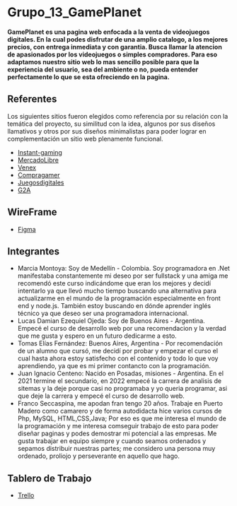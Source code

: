 # Grupo_13_GamePlanet
**GamePlanet es una pagina web enfocada a la venta de videojuegos digitales. En la cual podes disfrutar de una amplio catalogo, a los mejores precios, con entrega inmediata y con garantia. Busca llamar la atencion de apasionados por los videojuegos o simples compradores. Para eso adaptamos nuestro sitio web lo mas sencillo posible para que la experiencia del usuario, sea del ambiente o no, pueda entender perfectamente lo que se esta ofreciendo en la pagina.**

## Referentes
Los siguientes sitios fueron elegidos como referencia por su relación con la temática del proyecto, su similitud con la idea, algunos por sus diseños llamativos y otros por sus diseños minimalistas para poder lograr en complementación un sitio web plenamente funcional. 
- [Instant-gaming](https://www.instant-gaming.com/es/)
- [MercadoLibre](https://www.mercadolibre.com.ar/)
- [Venex](https://www.venex.com.ar/?gclid=Cj0KCQjwn4qWBhCvARIsAFNAMijaaXY5ZqvGeS8svdtiWrge0-Udyov8sxZhwGVvjmd5IhFBCLCowx4aAoM8EALw_wcB)
- [Compragamer](https://compragamer.com/?gclid=Cj0KCQjwn4qWBhCvARIsAFNAMii7YBGV3H9dxJx5pLi3Io2anRQpUgDnqLiUtRUtHDK_kZnwP4xo6QAaAm9WEALw_wcB)
- [Juegosdigitales](https://juegosdigitales.org/)
- [G2A](https://www.g2a.com/es/)

## WireFrame
- [Figma](https://www.figma.com/file/FMHkvOXJWJp3ZeylCmCV42/Untitled?node-id=0%3A1)
## Integrantes
- Marcia Montoya: Soy de Medellín - Colombia. Soy programadora en .Net manifestaba constantemente mi deseo por ser fullstack y una amiga me recomendó este curso indicándome que eran los mejores y decidí intentarlo ya que llevó mucho tiempo buscando una alternativa para actualizarme en el mundo de la programación especialmente en front end y node.js. También estoy buscando en dónde aprender inglés técnico ya que deseo ser una programadora internacional.
- Lucas Damian Ezequiel Ojeda: Soy de Buenos Aires - Argentina. Empecé el curso de desarrollo web por una recomendacion y la verdad que me gusta y espero en un futuro dedicarme a esto.
- Tomas Elías Fernández: Buenos Aires, Argentina - Por recomendación de un alumno que cursó, me decidí por probar y empezar el curso el cual hasta ahora estoy satisfecho con el contenido y todo lo que voy aprendiendo, ya que es mi primer contancto con la programación.
- Juan Ignacio Centeno: Nacido en Posadas, misiones - Argentina. En el 2021 termine el secundario, en 2022 empecé la carrera de analisis de sitemas y la deje porque casi no programaba y yo queria programar, asi que deje la carrera y empecé el curso de desarrollo web.
- Franco Seccaspina, me apodan fran tengo 20 años. Trabaje en Puerto Madero como camarero y de forma autodidacta hice varios cursos de Php, MySQL, HTML,CSS,Java; Por eso es que me interesa el mundo de la programación y me interesa comseguir trabajo de esto para poder diseñar paginas y podes demostrar mi potencial a las empresas. Me gusta trabajar en equipo siempre y cuando seamos ordenados y sepamos distribuir nuestras partes; me considero una persona muy ordenado, proliojo y perseverante en aquello que hago.

## Tablero de Trabajo
- [Trello](https://trello.com/b/5kvoSNjQ/game-planet-dh-project)
